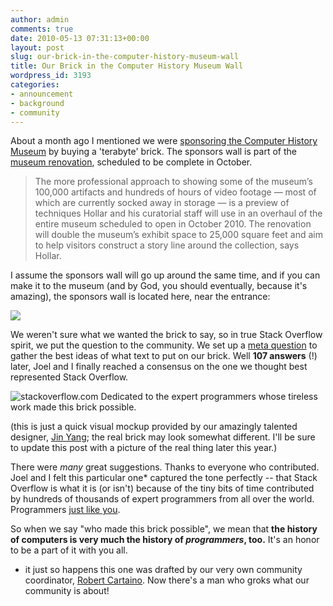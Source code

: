 ```yaml
---
author: admin
comments: true
date: 2010-05-13 07:31:13+00:00
layout: post
slug: our-brick-in-the-computer-history-museum-wall
title: Our Brick in the Computer History Museum Wall
wordpress_id: 3193
categories:
- announcement
- background
- community
---
```



About a month ago I mentioned we were [sponsoring the Computer History Museum](http://blog.stackoverflow.com/2010/04/just-another-brick-in-the-computer-history-wall/) by buying a 'terabyte' brick. The sponsors wall is part of the [museum renovation](http://www.businessweek.com/technology/content/jun2009/tc20090630_165557.htm), scheduled to be complete in October.





<blockquote>
The more professional approach to showing some of the museum’s 100,000 artifacts and hundreds of hours of video footage — most of which are currently socked away in storage — is a preview of techniques Hollar and his curatorial staff will use in an overhaul of the entire museum scheduled to open in October 2010. The renovation will double the museum’s exhibit space to 25,000 square feet and aim to help visitors construct a story line around the collection, says Hollar.
</blockquote>





I assume the sponsors wall will go up around the same time, and if you can make it to the museum (and by God, you should eventually, because it's amazing), the sponsors wall is located here, near the entrance:



![](http://blog.stackoverflow.com/wp-content/uploads/computer-history-museum-map-wall.png)



We weren't sure what we wanted the brick to say, so in true Stack Overflow spirit, we put the question to the community. We set up a [meta question](http://meta.stackoverflow.com/questions/46920/a-stack-overflow-brick-in-the-computer-history-museum-wall) to gather the best ideas of what text to put on our brick. Well **107 answers** (!) later, Joel and I finally reached a consensus on the one we thought best represented Stack Overflow.



![stackoverflow.com Dedicated to the expert programmers whose tireless work made this brick possible.](http://blog.stackoverflow.com/wp-content/uploads/so-brick-crop1.jpg)



(this is just a quick visual mockup provided by our amazingly talented designer, [Jin Yang](http://www.8164.org/); the real brick may look somewhat different. I'll be sure to update this post with a picture of the real thing later this year.)



There were _many_ great suggestions. Thanks to everyone who contributed. Joel and I felt this particular one* captured the tone perfectly -- that Stack Overflow is what it is (or isn't) because of the tiny bits of time contributed by hundreds of thousands of expert programmers from all over the world. Programmers [just like you](http://blog.stackoverflow.com/2008/11/stack-overflow-is-you/).



So when we say "who made this brick possible", we mean that **the history of computers is very much the history of _programmers_, too.** It's an honor to be a part of it with you all.



* it just so happens this one was drafted by our very own community coordinator, [Robert Cartaino](http://blog.stackoverflow.com/2010/04/welcome-stack-overflow-valued-associate-00005/). Now there's a man who groks what our community is about!

